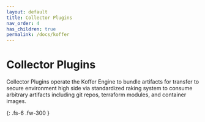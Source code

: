 ```yaml
---
layout: default
title: Collector Plugins
nav_order: 4
has_children: true
permalink: /docs/koffer
---
```


# Collector Plugins     
Collector Plugins operate the Koffer Engine to bundle artifacts for transfer to secure environment high side via standardized raking system to consume arbitrary artifacts including git repos, terraform modules, and container images.     

{: .fs-6 .fw-300 }
